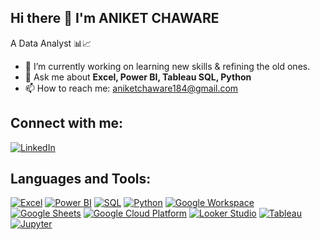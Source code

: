 ## Hi there 👋 I'm ANIKET CHAWARE

A Data Analyst 📊📈

- 🔭 I’m currently working on learning new skills & refining the old ones.
- 💬 Ask me about **Excel, Power BI, Tableau SQL, Python**
- 📫 How to reach me: aniketchaware184@gmail.com

<!--
**aniketac18/aniketac18** is a ✨ _special_ ✨ repository because its `README.md` (this file) appears on your GitHub profile.

Here are some ideas to get you started:

- 🔭 I’m currently working on ...
- 🌱 I’m currently learning ...
- 👯 I’m looking to collaborate on ...
- 🤔 I’m looking for help with ...
- 💬 Ask me about ...
- 📫 How to reach me: ...
- 😄 Pronouns: ...
- ⚡ Fun fact: ...
-->
## Connect with me:
[![LinkedIn](https://img.shields.io/badge/-LinkedIn-blue)](https://www.linkedin.com/in/aniketchaware/)

## Languages and Tools:
[![Excel](https://img.shields.io/badge/-Excel-217346?style=flat&logo=microsoft-excel&logoColor=white)](https://www.microsoft.com/en-us/microsoft-365/excel)
[![Power BI](https://img.shields.io/badge/-Power%20BI-F2C811?style=flat&logo=power-bi&logoColor=white)](https://powerbi.microsoft.com/)
[![SQL](https://img.shields.io/badge/-SQL-4479A1?style=flat&logo=MySQL&logoColor=white)](https://www.mysql.com/)
[![Python](https://img.shields.io/badge/-Python-3776AB?style=flat&logo=python&logoColor=white)](https://www.python.org/)
[![Google Workspace](https://img.shields.io/badge/-Google%20Workspace-4285F4?style=flat&logo=google&logoColor=white)](https://workspace.google.com/)
[![Google Sheets](https://img.shields.io/badge/-Google%20Sheets-34A853?style=flat&logo=google-sheets&logoColor=white)](https://www.google.com/sheets/about/)
[![Google Cloud Platform](https://img.shields.io/badge/-Google%20Cloud%20Platform-4285F4?style=flat&logo=google-cloud&logoColor=white)](https://cloud.google.com/)
[![Looker Studio](https://img.shields.io/badge/-Looker%20Studio-4285F4?style=flat&logo=looker-studio&logoColor=white)](https://lookerstudio.google.com/)
[![Tableau](https://img.shields.io/badge/-Tableau-E97627?style=flat&logo=tableau&logoColor=white)](https://www.tableau.com/)
[![Jupyter](https://img.shields.io/badge/-Jupyter-F37626?style=flat&logo=jupyter&logoColor=white)](https://jupyter.org/)
